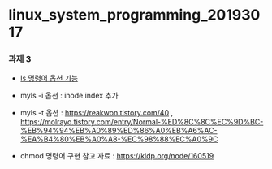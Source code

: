 # linux_system_programming_20193017

### 과제 3
* [ls 명령어 옵션 기능](https://nochoco-lee.tistory.com/361)
* myls -i 옵션 : inode index 추가
* myls -t 옵션 : https://reakwon.tistory.com/40  ,  https://molrayo.tistory.com/entry/Normal-%ED%8C%8C%EC%9D%BC-%EB%94%94%EB%A0%89%ED%86%A0%EB%A6%AC-%EA%B4%80%EB%A0%A8-%EC%98%88%EC%A0%9C

* chmod 명령어 구현 참고 자료 : https://kldp.org/node/160519
